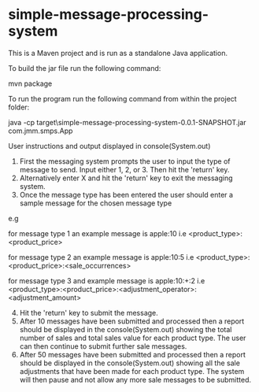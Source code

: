 # simple-message-processing-system

This is a Maven project and is run as a standalone Java application.

To build the jar file run the following command:

mvn package

To run the program run the following command from within the project folder:

java -cp target\simple-message-processing-system-0.0.1-SNAPSHOT.jar com.jmm.smps.App


User instructions and output displayed in console(System.out)

1) First the messaging system prompts the user to input the type of message to send. Input either 1, 2, or 3. Then hit the 'return' key.
2) Alternatively enter X and hit the 'return' key to exit the messaging system.
3) Once the message type has been entered the user should enter a sample message for the chosen message type
    
e.g

for message type 1 an example message is apple:10 i.e <product_type>:<product_price>
	
for message type 2 an example message is apple:10:5 i.e <product_type>:<product_price>:<sale_occurrences>

for message type 3 and example message is apple:10:+:2 i.e <product_type>:<product_price>:<adjustment_operator>:<adjustment_amount>
    
4) Hit the 'return' key to submit the message.
5) After 10 messages have been submitted and processed then a report should be displayed in the console(System.out) showing the total number of sales and total sales value for each product type. The user can then continue to submit further sale messages.
6) After 50 messages have been submitted and processed then a report should be displayed in the console(System.out) showing all the sale adjustments that have been made for each product type. The system will then pause and not allow any more sale messages to be submitted.
